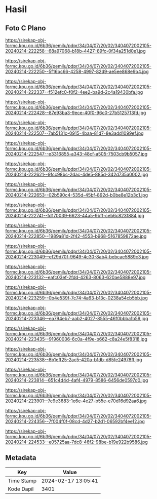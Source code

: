 # Hasil

## Foto C Plano

https://sirekap-obj-formc.kpu.go.id/6b36/pemilu/pdpr/34/04/07/20/02/3404072002105-20240214-222258--68a97068-b18b-4427-89fc-0f34a251d0e1.jpg

https://sirekap-obj-formc.kpu.go.id/6b36/pemilu/pdpr/34/04/07/20/02/3404072002105-20240214-222250--5f16bc66-4258-4997-82d9-ae5ee868e9b4.jpg

https://sirekap-obj-formc.kpu.go.id/6b36/pemilu/pdpr/34/04/07/20/02/3404072002105-20240214-222337--f512efc0-f0f2-4ee2-ba9d-2c4a19430bfa.jpg

https://sirekap-obj-formc.kpu.go.id/6b36/pemilu/pdpr/34/04/07/20/02/3404072002105-20240214-222428--87e93ba3-9ece-40f0-96c0-27b5125713fd.jpg

https://sirekap-obj-formc.kpu.go.id/6b36/pemilu/pdpr/34/04/07/20/02/3404072002105-20240214-222507--7ab5131c-0915-4baa-81d7-8e3add1099ef.jpg

https://sirekap-obj-formc.kpu.go.id/6b36/pemilu/pdpr/34/04/07/20/02/3404072002105-20240214-222547--e3316855-a343-48cf-a505-7503cb9b5057.jpg

https://sirekap-obj-formc.kpu.go.id/6b36/pemilu/pdpr/34/04/07/20/02/3404072002105-20240214-222621--9fcc98bc-2dac-4de5-885d-342d735a0002.jpg

https://sirekap-obj-formc.kpu.go.id/6b36/pemilu/pdpr/34/04/07/20/02/3404072002105-20240214-222653--02b590c4-535d-45bf-892d-b0be8e12b3c1.jpg

https://sirekap-obj-formc.kpu.go.id/6b36/pemilu/pdpr/34/04/07/20/02/3404072002105-20240214-222741--fd170039-6623-44a5-9bff-ceb6c823f884.jpg

https://sirekap-obj-formc.kpu.go.id/6b36/pemilu/pdpr/34/04/07/20/02/3404072002105-20240214-222850--1989a81d-2f42-4553-b968-5167859872ae.jpg

https://sirekap-obj-formc.kpu.go.id/6b36/pemilu/pdpr/34/04/07/20/02/3404072002105-20240214-223049--ef29d70f-9649-4c30-8ab4-bebcae5889c3.jpg

https://sirekap-obj-formc.kpu.go.id/6b36/pemilu/pdpr/34/04/07/20/02/3404072002105-20240214-223132--eafc03ef-2fdd-4263-8063-620ae5888e97.jpg

https://sirekap-obj-formc.kpu.go.id/6b36/pemilu/pdpr/34/04/07/20/02/3404072002105-20240214-223259--0b4e539f-7c74-4a63-b13c-0238a54cb5bb.jpg

https://sirekap-obj-formc.kpu.go.id/6b36/pemilu/pdpr/34/04/07/20/02/3404072002105-20240214-223346--ea794eb7-aab2-4027-8555-46f0bbba1b59.jpg

https://sirekap-obj-formc.kpu.go.id/6b36/pemilu/pdpr/34/04/07/20/02/3404072002105-20240214-223435--91960036-6c0a-4f9e-b662-c8a24e5f8318.jpg

https://sirekap-obj-formc.kpu.go.id/6b36/pemilu/pdpr/34/04/07/20/02/3404072002105-20240214-223538--8b1eff25-2ac5-420a-b1db-d85fe24978ff.jpg

https://sirekap-obj-formc.kpu.go.id/6b36/pemilu/pdpr/34/04/07/20/02/3404072002105-20240214-223814--651c4d4d-4af4-4979-8586-6456de0597d0.jpg

https://sirekap-obj-formc.kpu.go.id/6b36/pemilu/pdpr/34/04/07/20/02/3404072002105-20240214-223901--7c9e3683-1e6e-4e27-b55e-e70d16d92aa6.jpg

https://sirekap-obj-formc.kpu.go.id/6b36/pemilu/pdpr/34/04/07/20/02/3404072002105-20240214-224356--7f004f0f-08cd-4d27-b2d1-06592bf4ee12.jpg

https://sirekap-obj-formc.kpu.go.id/6b36/pemilu/pdpr/34/04/07/20/02/3404072002105-20240214-224533--e05725aa-7dc8-46f2-98be-b19e922b9586.jpg


## Metadata

| Key        | Value               |
| ---------- | ------------------- |
| Time Stamp | 2024-02-17 13:05:41 |
| Kode Dapil | 3401                |



